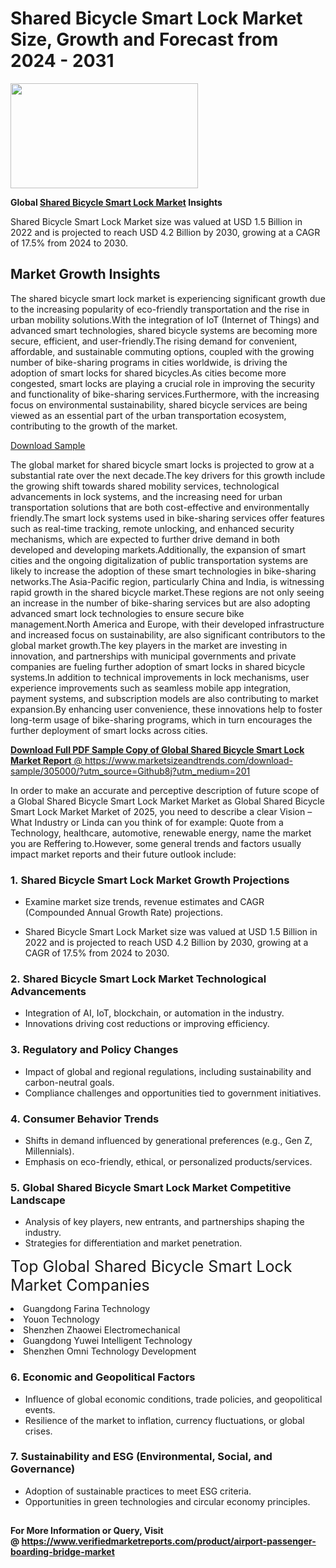 <H1>Shared Bicycle Smart Lock Market Size, Growth and Forecast from 2024 - 2031</H1><img class="aligncenter size-medium wp-image-584254" src="https://thirdeyenews.in/wp-content/uploads/2024/09/Global-Market-Research-300x168.jpeg" alt="" width="300" height="168" /><p><strong>Global&nbsp;<a href="https://www.marketsizeandtrends.com/download-sample/305000/?utm_source=Github8j?utm_medium=201">Shared Bicycle Smart Lock Market</a> Insights</strong></p><p>Shared Bicycle Smart Lock Market size was valued at USD 1.5 Billion in 2022 and is projected to reach USD 4.2 Billion by 2030, growing at a CAGR of 17.5% from 2024 to 2030.</p><p><h2>Market Growth Insights</h2> <p>The shared bicycle smart lock market is experiencing significant growth due to the increasing popularity of eco-friendly transportation and the rise in urban mobility solutions.With the integration of IoT (Internet of Things) and advanced smart technologies, shared bicycle systems are becoming more secure, efficient, and user-friendly.The rising demand for convenient, affordable, and sustainable commuting options, coupled with the growing number of bike-sharing programs in cities worldwide, is driving the adoption of smart locks for shared bicycles.As cities become more congested, smart locks are playing a crucial role in improving the security and functionality of bike-sharing services.Furthermore, with the increasing focus on environmental sustainability, shared bicycle services are being viewed as an essential part of the urban transportation ecosystem, contributing to the growth of the market.</p> <p><a href="#">Download Sample</a></p> <p>The global market for shared bicycle smart locks is projected to grow at a substantial rate over the next decade.The key drivers for this growth include the growing shift towards shared mobility services, technological advancements in lock systems, and the increasing need for urban transportation solutions that are both cost-effective and environmentally friendly.The smart lock systems used in bike-sharing services offer features such as real-time tracking, remote unlocking, and enhanced security mechanisms, which are expected to further drive demand in both developed and developing markets.Additionally, the expansion of smart cities and the ongoing digitalization of public transportation systems are likely to increase the adoption of these smart technologies in bike-sharing networks.The Asia-Pacific region, particularly China and India, is witnessing rapid growth in the shared bicycle market.These regions are not only seeing an increase in the number of bike-sharing services but are also adopting advanced smart lock technologies to ensure secure bike management.North America and Europe, with their developed infrastructure and increased focus on sustainability, are also significant contributors to the global market growth.The key players in the market are investing in innovation, and partnerships with municipal governments and private companies are fueling further adoption of smart locks in shared bicycle systems.In addition to technical improvements in lock mechanisms, user experience improvements such as seamless mobile app integration, payment systems, and subscription models are also contributing to market expansion.By enhancing user convenience, these innovations help to foster long-term usage of bike-sharing programs, which in turn encourages the further deployment of smart locks across cities.<p><a href="#"></p><p><span class=""><strong>Download Full PDF Sample Copy of Global Shared Bicycle Smart Lock Market Report</strong> @ <a href="https://www.marketsizeandtrends.com/download-sample/305000/?utm_source=Github8j?utm_medium=201" target="_blank">https://www.marketsizeandtrends.com/download-sample/305000/?utm_source=Github8j?utm_medium=201</a></span></p><p>In order to make an accurate and perceptive description of future scope of a Global&nbsp;Shared Bicycle Smart Lock Market Market as Global&nbsp;Shared Bicycle Smart Lock Market Market of 2025, you need to describe a clear Vision &ndash; What Industry or Linda can you think of for example: Quote from a Technology, healthcare, automotive, renewable energy, name the market you are Reffering to.However, some general trends and factors usually impact market reports and their future outlook include:</p><h3>1.&nbsp;<strong>Shared Bicycle Smart Lock Market Growth Projections</strong></h3><ul><li>Examine market size trends, revenue estimates and CAGR (Compounded Annual Growth Rate) projections.</li><li><p>Shared Bicycle Smart Lock Market size was valued at USD 1.5 Billion in 2022 and is projected to reach USD 4.2 Billion by 2030, growing at a CAGR of 17.5% from 2024 to 2030.</p></li></ul><h3>2.&nbsp;<strong>Shared Bicycle Smart Lock Market Technological Advancements</strong></h3><ul><li>Integration of AI, IoT, blockchain, or automation in the industry.</li><li>Innovations driving cost reductions or improving efficiency.</li></ul><h3>3.&nbsp;<strong>Regulatory and Policy Changes</strong></h3><ul><li>Impact of global and regional regulations, including sustainability and carbon-neutral goals.</li><li>Compliance challenges and opportunities tied to government initiatives.</li></ul><h3>4.&nbsp;<strong>Consumer Behavior Trends</strong></h3><ul><li>Shifts in demand influenced by generational preferences (e.g., Gen Z, Millennials).</li><li>Emphasis on eco-friendly, ethical, or personalized products/services.</li></ul><h3>5.&nbsp;<strong>Global Shared Bicycle Smart Lock Market Competitive Landscape</strong></h3><ul><li>Analysis of key players, new entrants, and partnerships shaping the industry.</li><li>Strategies for differentiation and market penetration.</li></ul><p data-pm-slice="1 1 []"><span style="color: inherit; font-family: inherit; font-size: 25px;">Top Global Shared Bicycle Smart Lock Market Companies</span></p><div class="" data-test-id=""><p><li>Guangdong Farina Technology</li><li> Youon Technology</li><li> Shenzhen Zhaowei Electromechanical</li><li> Guangdong Yuwei Intelligent Technology</li><li> Shenzhen Omni Technology Development</li></p></div><h3>6.&nbsp;<strong>Economic and Geopolitical Factors</strong></h3><ul><li>Influence of global economic conditions, trade policies, and geopolitical events.</li><li>Resilience of the market to inflation, currency fluctuations, or global crises.</li></ul><h3>7.&nbsp;<strong>Sustainability and ESG (Environmental, Social, and Governance)</strong></h3><ul><li>Adoption of sustainable practices to meet ESG criteria.</li><li>Opportunities in green technologies and circular economy principles.</li></ul><h2><strong style="font-size: 14px;">For More Information or Query, Visit @&nbsp;</strong><a style="background-color: #ffffff; font-size: 14px;" href="https://www.marketsizeandtrends.com/report/shared-bicycle-smart-lock-market/" target="_blank">https://www.verifiedmarketreports.com/product/airport-passenger-boarding-bridge-market</a></h2>